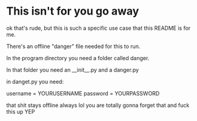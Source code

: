# This isn't for you go away

ok that's rude, but this is such a specific use case that this README is for me.

There's an offline "danger" file needed for this to run.

In the program directory you need a folder called danger.

In that folder you need an \_\_init\_\_.py and a danger.py

in danget.py you need:

username = YOURUSERNAME
password = YOURPASSWORD

that shit stays offline always lol you are totally gonna forget that and fuck this up YEP

